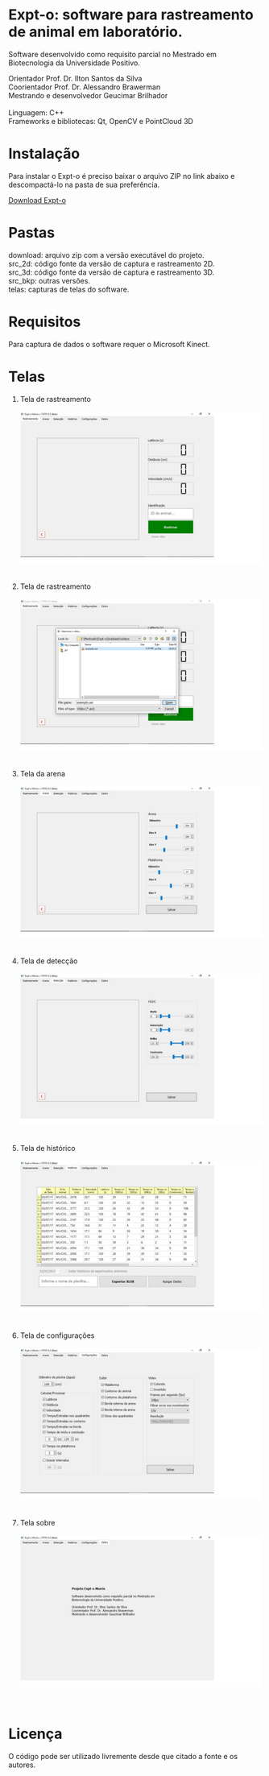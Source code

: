 # Expt-o: software para rastreamento de animal em laboratório.

Software desenvolvido como requisito parcial no Mestrado em Biotecnologia da Universidade Positivo.

Orientador Prof. Dr. Ilton Santos da Silva<br>
Coorientador Prof. Dr. Alessandro Brawerman<br>
Mestrando e desenvolvedor Geucimar Brilhador<br>
<br>
Linguagem: C++<br>
Frameworks e bibliotecas: Qt, OpenCV e PointCloud 3D<br>

# Instalação
Para instalar o Expt-o é preciso baixar o arquivo ZIP no link abaixo e descompactá-lo na pasta de sua preferência.<br>

[Download Expt-o](https://github.com/gilbriatore/expt-o/raw/main/download/Expt-o.zip)

# Pastas
download: arquivo zip com a versão executável do projeto.<br>
src_2d: código fonte da versão de captura e rastreamento 2D.<br>
src_3d: código fonte da versão de captura e rastreamento 3D.<br>
src_bkp: outras versões.<br>
telas: capturas de telas do software.<br>

# Requisitos
Para captura de dados o software requer o Microsoft Kinect.

# Telas

1. Tela de rastreamento<br><br>
![alt text](https://github.com/gilbriatore/expt-o/raw/main/Telas/01_rastreamento.jpg "Tela de rastreamento")<br><br><br>
2. Tela de rastreamento<br><br>
![alt text](https://github.com/gilbriatore/expt-o/raw/main/Telas/07_captura_01.jpg "Tela de rastreamento")<br><br><br>
3. Tela da arena<br><br>
![alt text](https://github.com/gilbriatore/expt-o/raw/main/Telas/02_arena.jpg "Tela da arena")<br><br><br>
4. Tela de detecção<br><br>
![alt text](https://github.com/gilbriatore/expt-o/raw/main/Telas/03_deteccao.jpg "Tela de detecção")<br><br><br>
5. Tela de histórico<br><br>
![alt text](https://github.com/gilbriatore/expt-o/raw/main/Telas/04_historico.jpg "Tela de histórico")<br><br><br>
6. Tela de configurações<br><br>
![alt text](https://github.com/gilbriatore/expt-o/raw/main/Telas/05_configuracoes.jpg "Tela de configurações")<br><br><br>
7. Tela sobre<br><br>
![alt text](https://github.com/gilbriatore/expt-o/raw/main/Telas/06_sobre.jpg "Tela sobre")<br><br><br>

# Licença
O código pode ser utilizado livremente desde que citado a fonte e os autores.